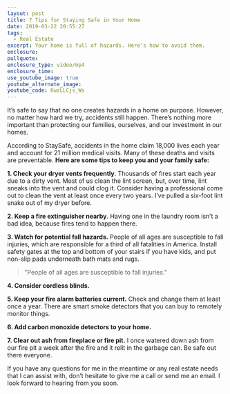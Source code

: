 ```yaml
---
layout: post
title: 7 Tips for Staying Safe in Your Home
date: 2019-03-22 20:55:27
tags:
  - Real Estate
excerpt: Your home is full of hazards. Here’s how to avoid them.
enclosure:
pullquote:
enclosure_type: video/mp4
enclosure_time:
use_youtube_image: true
youtube_alternate_image:
youtube_code: KwzLLCjs_Ws
---
```


It’s safe to say that no one creates hazards in a home on purpose. However, no matter how hard we try, accidents still happen. There’s nothing more important than protecting our families, ourselves, and our investment in our homes.

According to StaySafe, accidents in the home claim 18,000 lives each year and account for 21 million medical visits. Many of these deaths and visits are preventable. **Here are some tips to keep you and your family safe:**

**1. Check your dryer vents frequently**. Thousands of fires start each year due to a dirty vent. Most of us clean the lint screen, but, over time, lint sneaks into the vent and could clog it. Consider having a professional come out to clean the vent at least once every two years. I’ve pulled a six-foot lint snake out of my dryer before.

**2. Keep a fire extinguisher nearby**. Having one in the laundry room isn’t a bad idea, because fires tend to happen there.

**3. Watch for potential fall hazards.** People of all ages are susceptible to fall injuries, which are responsible for a third of all fatalities in America. Install safety gates at the top and bottom of your stairs if you have kids, and put non-slip pads underneath bath mats and rugs.

> "People of all ages are susceptible to fall injuries."

**4. Consider cordless blinds.**

**5. Keep your fire alarm batteries current.** Check and change them at least once a year. There are smart smoke detectors that you can buy to remotely monitor things.

**6. Add carbon monoxide detectors to your home.**

**7. Clear out ash from fireplace or fire pit.** I once watered down ash from our fire pit a week after the fire and it relit in the garbage can. Be safe out there everyone.

If you have any questions for me in the meantime or any real estate needs that I can assist with, don’t hesitate to give me a call or send me an email. I look forward to hearing from you soon.<br>&nbsp;